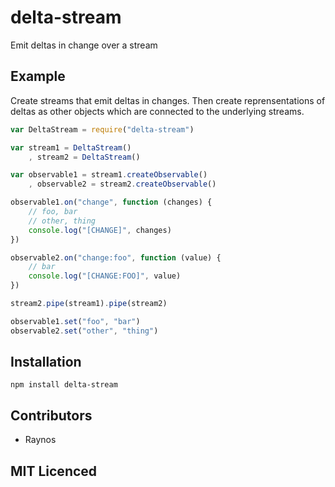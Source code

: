# delta-stream

Emit deltas in change over a stream

## Example

Create streams that emit deltas in changes. Then create reprensentations of deltas as other objects which are connected to the underlying streams.

``` js
var DeltaStream = require("delta-stream")

var stream1 = DeltaStream()
    , stream2 = DeltaStream()

var observable1 = stream1.createObservable()
    , observable2 = stream2.createObservable()

observable1.on("change", function (changes) {
    // foo, bar
    // other, thing
    console.log("[CHANGE]", changes)
})

observable2.on("change:foo", function (value) {
    // bar
    console.log("[CHANGE:FOO]", value)
})

stream2.pipe(stream1).pipe(stream2)

observable1.set("foo", "bar")
observable2.set("other", "thing")
```

## Installation

`npm install delta-stream`

## Contributors

 - Raynos

## MIT Licenced